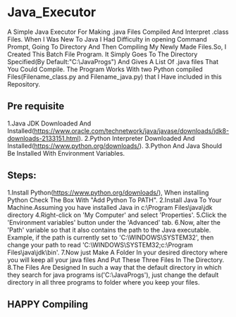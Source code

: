 # Java_Executor
A Simple Java Executor For Making .java Files Compiled And Interpret .class Files.
When I Was New To Java I Had Difficulty in opening Command Prompt, Going To Directory And Then Compiling My Newly Made Files.So, I Created This Batch File Program. It Simply Goes To The Directory Specified(By Default:"C:\JavaProgs") And Gives A List Of .java files That You Could Compile.
The Program Works With two Python compiled Files(Filename_class.py and Filename_java.py) that I Have included in this Repository.

## Pre requisite
1.Java JDK Downloaded And Installed(https://www.oracle.com/technetwork/java/javase/downloads/jdk8-downloads-2133151.html).
2.Python Interpreter Downloaded And Installed(https://www.python.org/downloads/).
3.Python And Java Should Be Installed With Environment Variables.

## Steps:
1.Install Python(https://www.python.org/downloads/), When installing Python Check The Box With "Add Python To PATH".
2.Install Java To Your Machine.Assuming you have installed Java in c:\Program Files\java\jdk directory
4.Right-click on 'My Computer' and select 'Properties'.
5.Click the 'Environment variables' button under the 'Advanced' tab.
6.Now, alter the 'Path' variable so that it also contains the path to the Java executable. Example, if the path is currently set to 'C:\WINDOWS\SYSTEM32', then change your path to read 'C:\WINDOWS\SYSTEM32;c:\Program Files\java\jdk\bin'.
7.Now just Make A Folder In your desired directory where you will keep all your java files And Put These Three Files In The Directory.
8.The Files Are Designed In such a way that the default directory in which they search for java programs is('C:\JavaProgs'), just change the default directory in all three programs to folder where you keep your files.

## HAPPY Compiling

